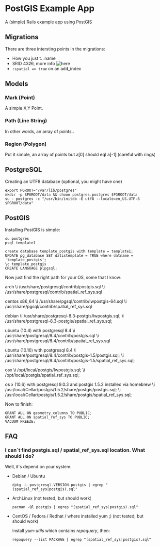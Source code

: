 # PostGIS Example App

A (simple) Rails example app using PostGIS

## Migrations

There are three intersting points in the migrations:
* How you just t.<choose-one-geom> :name
* SRID 4326, more info ![here](http://en.wikipedia.org/wiki/World_Geodetic_System)
* `:spatial => true` on an add_index

## Models

### Mark (Point)

A simple X,Y Point.


### Path (Line String)

In other words, an array of points..


### Region (Polygon)

Put it simple, an array of points but a[0] should eql a[-1]
(careful with rings)


## PostgreSQL

Creating an UTF8 database (optional, you might have one)

    export PGROOT="/var/lib/postgres"
    mkdir -p $PGROOT/data && chown postgres.postgres $PGROOT/data
    su - postgres -c "/usr/bin/initdb -E utf8 --locale=en_US.UTF-8 $PGROOT/data"


## PostGIS

Installing PostGIS is simple:

    su postgres
    psql template1

    create database template_postgis with template = template1;
    UPDATE pg_database SET datistemplate = TRUE where datname = 'template_postgis';
    \c template_postgis
    CREATE LANGUAGE plpgsql;


Now just find the right path for your OS, some that I know:

arch
    \i /usr/share/postgresql/contrib/postgis.sql
    \i /usr/share/postgresql/contrib/spatial_ref_sys.sql

centos x86_64
    \i /usr/share/pgsql/contrib/lwpostgis-64.sql
    \i /usr/share/pgsql/contrib/spatial_ref_sys.sql

debian
    \i /usr/share/postgresql-8.3-postgis/lwpostgis.sql;
    \i /usr/share/postgresql-8.3-postgis/spatial_ref_sys.sql;

ubuntu (10.4) with postgresql 8.4
    \i /usr/share/postgresql/8.4/contrib/postgis.sql
    \i /usr/share/postgresql/8.4/contrib/spatial_ref_sys.sql

ubuntu (10.10) with postgresql 8.4
    \i /usr/share/postgresql/8.4/contrib/postgis-1.5/postgis.sql;
    \i /usr/share/postgresql/8.4/contrib/postgis-1.5/spatial_ref_sys.sql;

osx
    \i /opt/local/postgis/lwpostgis.sql;
    \i /opt/local/postgis/spatial_ref_sys.sql;

os x (10.6) with postgresql 9.0.3 and postgis 1.5.2 installed via homebrew
    \i /usr/local/Cellar/postgis/1.5.2/share/postgis/postgis.sql;
    \i /usr/local/Cellar/postgis/1.5.2/share/postgis/spatial_ref_sys.sql;

Now to finish:

    GRANT ALL ON geometry_columns TO PUBLIC;
    GRANT ALL ON spatial_ref_sys TO PUBLIC;
    VACUUM FREEZE;


## FAQ

### I can`t find postgis.sql / spatial_ref_sys.sql location. What should i do?

  Well, it's depend on your system.

  * Debian / Ubuntu

        dpkg -L postgresql-VERSION-postgis | egrep "(spatial_ref_sys|postgis).sql"

  * ArchLinux (not tested, but should work)

        pacman -Ql postgis | egrep "(spatial_ref_sys|postgis).sql"

  * CentOS / Fedora / Redhat / where installed yum ;) (not tested, but should work)

      Install _yum-utils_ which contains _repoquery_, then:

        repoquery --list PACKAGE | egrep "(spatial_ref_sys|postgis).sql"

